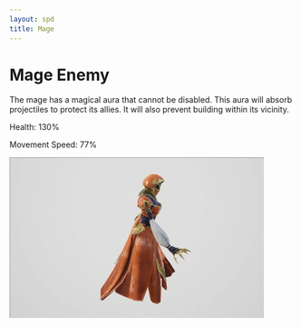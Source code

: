 ```yaml
---
layout: spd
title: Mage
---
```


# Mage Enemy

The mage has a magical aura that cannot be disabled. This aura will absorb projectiles to protect its allies. It will also prevent building within its vicinity.

Health: 130%

Movement Speed: 77%

<img src="/assets/images/spd/enemy-mage.gif" width="449" height="283">
